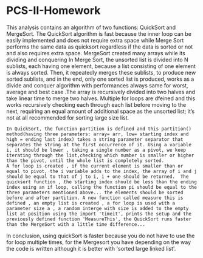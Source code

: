 # PCS-II-Homework
   This analysis contains an algorithm of two functions: QuickSort and MergeSort. The QuickSort algorithm is fast because the inner loop can be easily implemented and does not require extra space while Merge Sort performs the same data as quicksort regardless if the data is sorted or not and also requires extra space.
   MergeSort created many arrays while its dividing and conquering
   In Merge Sort, the unsorted list is divided into N sublists, each having one element, because a list consisting of one element is always sorted. Then, it repeatedly merges these sublists, to produce new sorted sublists, and in the end, only one sorted list is produced, works as a divide and conquer algorithm with performances always same for worst, average and best case .The array is recursively divided into two halves and take linear time to merge two halves. Multiple for loops are dfeined and this works recursively checking each through each list before moving to the next, requiring an equal amount of additional space as the unsorted list; it’s not at all recommended for sorting large size list.
  
    
    
    
    
    In QuickSort, the function partition is defined and this partition() method(having three parameters: array= arr, low= starting index and high = ending last index) takes a string parameter separator that separates the string at the first occurrence of it. Using a variable i, it should be lower , taking a single number as a pivot, we keep iterating through the list,checking which number is smaller or higher than the pivot, until the whole list is completely sorted.
    A for loop is created , if the current element is smaller than or equal to pivot, the i variable adds to the index, the array of i and j should be equal to that of j to i, i + one should be returned.  The quicksort function , the starting index should be less than the ending index using an if loop, calling the function pi should be equal to the three parameters mentioned above... the elements should be sorted before and after partition. A new function called measure this is defined , an empty list is created , a for loop is used with a parameter size a , a random interge with size is added to the empty list at position using the import 'timeit', prints the setup and the previously defined function 'MeasureThis', the QuickSort runs faster than the MergeSort with a little time difference...
  In conclusion, using quickSort is faster because you do not have to use the for loop multiple times, for the Mergesort you have depending on the way the code is written although it is better with 'sorted large linked list'.
